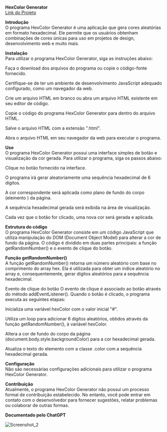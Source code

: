 <b>HexColor Generator</b>
<br>
<a href="https://hex-color-generator.vercel.app/">Link do Projeto</a>

<b>Introdução</b><br>
O programa HexColor Generator é uma aplicação que gera cores aleatórias em formato hexadecimal. Ele permite que os usuários obtenham combinações de cores únicas para uso em projetos de design, desenvolvimento web e muito mais.

<b>Instalação</b><br>
Para utilizar o programa HexColor Generator, siga as instruções abaixo:

Faça o download dos arquivos do programa ou copie o código-fonte fornecido.

Certifique-se de ter um ambiente de desenvolvimento JavaScript adequado configurado, como um navegador da web.

Crie um arquivo HTML em branco ou abra um arquivo HTML existente em seu editor de código.

Copie o código do programa HexColor Generator para dentro do arquivo HTML.

Salve o arquivo HTML com a extensão ".html".

Abra o arquivo HTML em seu navegador da web para executar o programa.

<b>Uso</b><br>
O programa HexColor Generator possui uma interface simples de botão e visualização da cor gerada. Para utilizar o programa, siga os passos abaixo:

Clique no botão fornecido na interface.

O programa irá gerar aleatoriamente uma sequência hexadecimal de 6 dígitos.

A cor correspondente será aplicada como plano de fundo do corpo (elemento <body>) da página.

A sequência hexadecimal gerada será exibida na área de visualização.

Cada vez que o botão for clicado, uma nova cor será gerada e aplicada.

<b>Estrutura do código</b><br>
O programa HexColor Generator consiste em um código JavaScript que utiliza manipulação do DOM (Document Object Model) para alterar a cor de fundo da página. O código é dividido em duas partes principais: a função getRandomNumber() e o evento de clique do botão.

<b>Função getRandomNumber()</b><br>
A função getRandomNumber() retorna um número aleatório com base no comprimento do array hex. Ela é utilizada para obter um índice aleatório no array e, consequentemente, gerar dígitos aleatórios para a sequência hexadecimal.

Evento de clique do botão
O evento de clique é associado ao botão através do método addEventListener(). Quando o botão é clicado, o programa executa as seguintes etapas:

Inicializa uma variável hexColor com o valor inicial "#".

Utiliza um loop para adicionar 6 dígitos aleatórios, obtidos através da função getRandomNumber(), à variável hexColor.

Altera a cor de fundo do corpo da página (document.body.style.backgroundColor) para a cor hexadecimal gerada.

Atualiza o texto do elemento com a classe .color com a sequência hexadecimal gerada.

<b>Configuração</b><br>
Não são necessárias configurações adicionais para utilizar o programa HexColor Generator.

<b>Contribuição</b><br>
Atualmente, o programa HexColor Generator não possui um processo formal de contribuição estabelecido. No entanto, você pode entrar em contato com o desenvolvedor para fornecer sugestões, relatar problemas ou colaborar de outras formas.

<b>Documentado pelo ChatGPT</b><br>


![Screenshot_2](https://github.com/SmallCityProgrammer/Hex-generator/assets/130911203/143fd87b-8e9a-466f-9baa-35cb6691cbe8)
